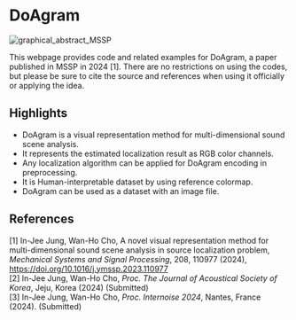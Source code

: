 # DoAgram
![graphical_abstract_MSSP](https://github.com/In-Jee/DoAgram/assets/166530619/9165dde2-7edb-4bbf-bc0f-236dc271ef64)


This webpage provides code and related examples for DoAgram, a paper published in MSSP in 2024 [1].
There are no restrictions on using the codes, but please be sure to cite the source and references when using it officially or applying the idea.

## Highlights
- DoAgram is a visual representation method for multi-dimensional sound scene analysis.
- It represents the estimated localization result as RGB color channels.
- Any localization algorithm can be applied for DoAgram encoding in preprocessing.
- It is Human-interpretable dataset by using reference colormap.
- DoAgram can be used as a dataset with an image file.

## References
[1] In-Jee Jung, Wan-Ho Cho, A novel visual representation method for multi-dimensional sound scene analysis in source localization problem, _Mechanical Systems and Signal Processing_, 208, 110977 (2024), https://doi.org/10.1016/j.ymssp.2023.110977 <br/>
[2] In-Jee Jung, Wan-Ho Cho, _Proc. The Journal of Acoustical Society of Korea_, Jeju, Korea (2024) (Submitted) </br>
[3] In-Jee Jung, Wan-Ho Cho, _Proc. Internoise 2024_, Nantes, France (2024). (Submitted) </br>
